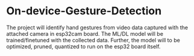 # On-device-Gesture-Detection
The project will identify hand gestures from video data captured with the attached camera in esp32cam board. The ML/DL model will be trained/finetuned with the collected data. Further, the model will to be optimized, pruned, quantized to run on the esp32 board itself.

